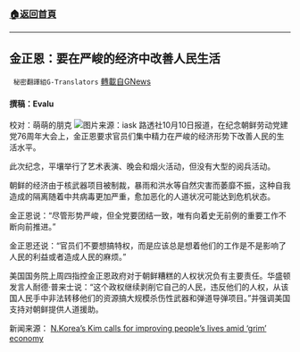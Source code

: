 ###  [:house:返回首頁](https://github.com/ourhimalayas/txt)
---


## 金正恩：要在严峻的经济中改善人民生活
` 秘密翻譯組G-Translators` [轉載自GNews](https://gnews.org/zh-hans/1586290/)

#### 撰稿：Evalu
校对：萌萌的朋克
![](https://assets.gnews.org/wp-content/uploads/2021/10/2-38.jpg)图片来源：iask
路透社10月10日报道，在纪念朝鲜劳动党建党76周年大会上，金正恩要求官员们集中精力在严峻的经济形势下改善人民的生活水平。

此次纪念，平壤举行了艺术表演、晚会和烟火活动，但没有大型的阅兵活动。

朝鲜的经济由于核武器项目被制裁，暴雨和洪水等自然灾害而萎靡不振，这种自我造成的隔离随着中共病毒更加严重，愈加恶化的人道状况可能达到危机状态。

金正恩说：“尽管形势严峻，但全党要团结一致，唯有向着史无前例的重要工作不断向前推进。”

金正恩还说：“官员们不要想搞特权，而是应该总是想着他们的工作是不是影响了人民的利益或者造成人民的麻烦。”

美国国务院上周四指控金正恩政府对于朝鲜糟糕的人权状况负有主要责任。华盛顿发言人耐德·普来士说：“这个政权继续剥削它自己的人民，违反他们的人权，从该国人民手中非法转移他们的资源搞大规模杀伤性武器和弹道导弹项目。”并强调美国支持对朝鲜提供人道援助。

新闻来源： [N.Korea’s Kim calls for improving people’s lives amid ‘grim’ economy](https://www.reuters.com/world/asia-pacific/nkoreas-kim-calls-improving-peoples-lives-amid-grim-economy-2021-10-10/)
